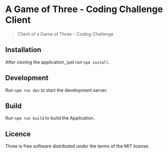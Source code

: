 # A Game of Three - Coding Challenge Client

> Client of a Game of Three - Coding Challenge

## Installation

After cloning the application, just run `npm install`.

## Development

Run `npm run dev` to start the development server.

## Build

Run `npm run build` to build the Application.

## Licence

Three is free software distributed under the terms of the MIT license.
